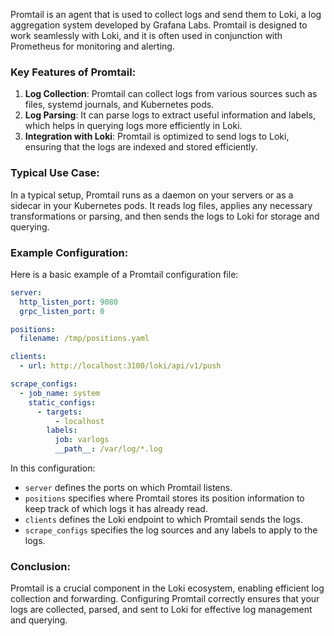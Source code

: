 Promtail is an agent that is used to collect logs and send them to Loki, a log aggregation system developed by Grafana Labs. Promtail is designed to work seamlessly with Loki, and it is often used in conjunction with Prometheus for monitoring and alerting.

### Key Features of Promtail:
1. **Log Collection**: Promtail can collect logs from various sources such as files, systemd journals, and Kubernetes pods.
2. **Log Parsing**: It can parse logs to extract useful information and labels, which helps in querying logs more efficiently in Loki.
3. **Integration with Loki**: Promtail is optimized to send logs to Loki, ensuring that the logs are indexed and stored efficiently.

### Typical Use Case:
In a typical setup, Promtail runs as a daemon on your servers or as a sidecar in your Kubernetes pods. It reads log files, applies any necessary transformations or parsing, and then sends the logs to Loki for storage and querying.

### Example Configuration:
Here is a basic example of a Promtail configuration file:

```yaml
server:
  http_listen_port: 9080
  grpc_listen_port: 0

positions:
  filename: /tmp/positions.yaml

clients:
  - url: http://localhost:3100/loki/api/v1/push

scrape_configs:
  - job_name: system
    static_configs:
      - targets:
          - localhost
        labels:
          job: varlogs
          __path__: /var/log/*.log
```

In this configuration:
- `server` defines the ports on which Promtail listens.
- `positions` specifies where Promtail stores its position information to keep track of which logs it has already read.
- `clients` defines the Loki endpoint to which Promtail sends the logs.
- `scrape_configs` specifies the log sources and any labels to apply to the logs.

### Conclusion:
Promtail is a crucial component in the Loki ecosystem, enabling efficient log collection and forwarding. Configuring Promtail correctly ensures that your logs are collected, parsed, and sent to Loki for effective log management and querying.